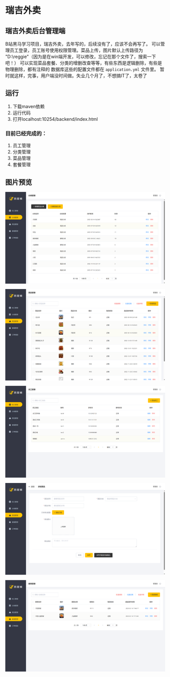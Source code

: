 # 瑞吉外卖

## 瑞吉外卖后台管理端

B站黑马学习项目，瑞吉外卖，去年写的，后续没有了，应该不会再写了。
可以管理员工登录，员工账号使用权限管理。菜品上传，图片默认上传路径为 "D:\reggie"（因为是在win端开发，可以修改，忘记在那个文件了，搜索一下吧！）
可以实现菜品套餐、分类的增删改查等等，有些东西是逻辑删除，有些是物理删除，都有注释的
数据库这些的配置文件都在 `application.yml` 文件里。
暂时就这样，完事，用户端没时间做。失业几个月了，不想搞IT了，太卷了

## 运行
1. 下载maven依赖
2. 运行代码
3. 打开localhost:10254/backend/index.html

### 目前已经完成的：

1. 员工管理
2. 分类管理
3. 菜品管理
4. 套餐管理

## 图片预览

![](https://github.com/Passing-of-A-Dream/reggie-take-out/blob/main/preview/category.png)

![dish](https://github.com/Passing-of-A-Dream/reggie-take-out/blob/main/preview/dish.png)

![employee](https://github.com/Passing-of-A-Dream/reggie-take-out/blob/main/preview/employee.png)

![newDish](https://github.com/Passing-of-A-Dream/reggie-take-out/blob/main/preview/newDish.png)

![setmeal](https://github.com/Passing-of-A-Dream/reggie-take-out/blob/main/preview/setmeal.png)


